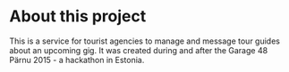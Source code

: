 # About this project    
This is a service for tourist agencies to manage and message tour guides about an upcoming gig.
It was created during and after the Garage 48 Pärnu 2015 - a hackathon in Estonia.
